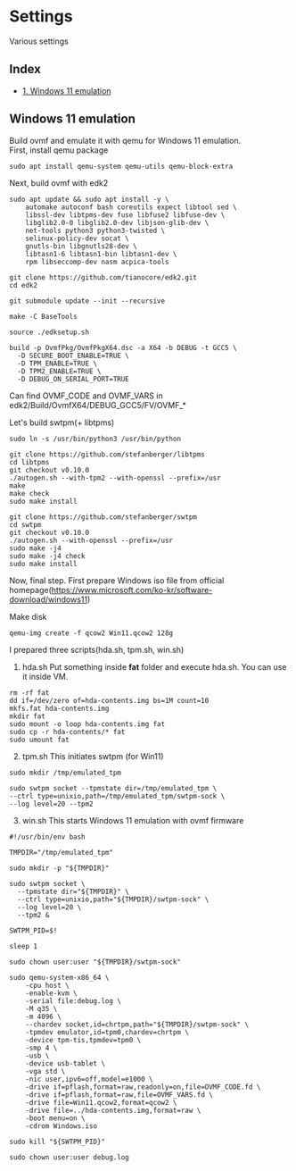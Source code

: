 # Settings
Various settings

## Index
- [1. Windows 11 emulation](#windows-11-emulation)

## Windows 11 emulation
Build ovmf and emulate it with qemu for Windows 11 emulation. <br>
First, install qemu package

```
sudo apt install qemu-system qemu-utils qemu-block-extra​
```
Next, build ovmf with edk2
```
sudo apt update && sudo apt install -y \
    automake autoconf bash coreutils expect libtool sed \
    libssl-dev libtpms-dev fuse libfuse2 libfuse-dev \
    libglib2.0-0 libglib2.0-dev libjson-glib-dev \
    net-tools python3 python3-twisted \
    selinux-policy-dev socat \
    gnutls-bin libgnutls28-dev \
    libtasn1-6 libtasn1-bin libtasn1-dev \
    rpm libseccomp-dev nasm acpica-tools

git clone https://github.com/tianocore/edk2.git
cd edk2

git submodule update --init --recursive

make -C BaseTools

source ./edksetup.sh

build -p OvmfPkg/OvmfPkgX64.dsc -a X64 -b DEBUG -t GCC5 \
  -D SECURE_BOOT_ENABLE=TRUE \
  -D TPM_ENABLE=TRUE \
  -D TPM2_ENABLE=TRUE \
  -D DEBUG_ON_SERIAL_PORT=TRUE
```
Can find OVMF_CODE and OVMF_VARS in edk2/Build/OvmfX64/DEBUG_GCC5/FV/OVMF_* <br>

Let's build swtpm(+ libtpms)

```
sudo ln -s /usr/bin/python3 /usr/bin/python

git clone https://github.com/stefanberger/libtpms
cd libtpms
git checkout v0.10.0
./autogen.sh --with-tpm2 --with-openssl --prefix=/usr
make
make check
sudo make install

git clone https://github.com/stefanberger/swtpm
cd swtpm
git checkout v0.10.0
./autogen.sh --with-openssl --prefix=/usr
sudo make -j4
sudo make -j4 check
sudo make install 
```

Now, final step. First prepare Windows iso file from official homepage(https://www.microsoft.com/ko-kr/software-download/windows11) <br>

Make disk
```
qemu-img create -f qcow2 Win11.qcow2 128g
```

I prepared three scripts(hda.sh, tpm.sh, win.sh)

1. hda.sh
Put something inside **fat** folder and execute hda.sh. You can use it inside VM. 
```
rm -rf fat
dd if=/dev/zero of=hda-contents.img bs=1M count=10
mkfs.fat hda-contents.img
mkdir fat
sudo mount -o loop hda-contents.img fat
sudo cp -r hda-contents/* fat
sudo umount fat
```

2. tpm.sh
This initiates swtpm (for Win11)
```
sudo mkdir /tmp/emulated_tpm

sudo swtpm socket --tpmstate dir=/tmp/emulated_tpm \
--ctrl type=unixio,path=/tmp/emulated_tpm/swtpm-sock \
--log level=20 --tpm2

```

3. win.sh
This starts Windows 11 emulation with ovmf firmware 
```
#!/usr/bin/env bash

TMPDIR="/tmp/emulated_tpm"

sudo mkdir -p "${TMPDIR}"

sudo swtpm socket \
  --tpmstate dir="${TMPDIR}" \
  --ctrl type=unixio,path="${TMPDIR}/swtpm-sock" \
  --log level=20 \
  --tpm2 &

SWTPM_PID=$!

sleep 1

sudo chown user:user "${TMPDIR}/swtpm-sock"

sudo qemu-system-x86_64 \
    -cpu host \
    -enable-kvm \
    -serial file:debug.log \
    -M q35 \
    -m 4096 \
    --chardev socket,id=chrtpm,path="${TMPDIR}/swtpm-sock" \
    -tpmdev emulator,id=tpm0,chardev=chrtpm \
    -device tpm-tis,tpmdev=tpm0 \
    -smp 4 \
    -usb \
    -device usb-tablet \
    -vga std \
    -nic user,ipv6=off,model=e1000 \
    -drive if=pflash,format=raw,readonly=on,file=OVMF_CODE.fd \
    -drive if=pflash,format=raw,file=OVMF_VARS.fd \
    -drive file=Win11.qcow2,format=qcow2 \
    -drive file=../hda-contents.img,format=raw \
    -boot menu=on \
    -cdrom Windows.iso

sudo kill "${SWTPM_PID}"

sudo chown user:user debug.log

```
